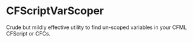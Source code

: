 # CFScriptVarScoper
Crude but mildly effective utility to find un-scoped variables in your CFML CFScript or CFCs.
